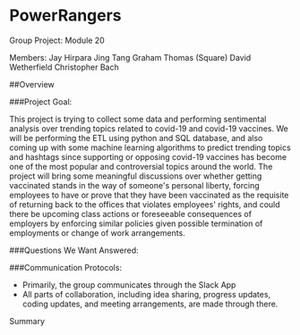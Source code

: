 # PowerRangers
Group Project: Module 20 


Members:
Jay Hirpara
Jing Tang
Graham Thomas (Square)
David Wetherfield
Christopher Bach


##Overview


###Project Goal:

This project is trying to collect some data and performing sentimental analysis over trending topics related to covid-19 and covid-19 vaccines. We will be performing the ETL using python and SQL database, and also coming up with some machine learning algorithms to predict trending topics and hashtags since  supporting or opposing covid-19 vaccines has become one of the most popular and controversial topics around the world. The project will bring some meaningful discussions over whether getting vaccinated stands in the way of someone's personal liberty, forcing employees to have or prove that they have  been vaccinated as the requisite of returning back to the offices that violates employees' rights, and could there be upcoming class actions or foreseeable consequences of employers by enforcing similar policies given possible termination of employments or change of work arrangements.

###Questions We Want Answered:

###Communication Protocols:
- Primarily, the group communicates through the Slack App
- All parts of collaboration, including idea sharing, progress updates, coding updates, and meeting arrangements, are made through there.









Summary
